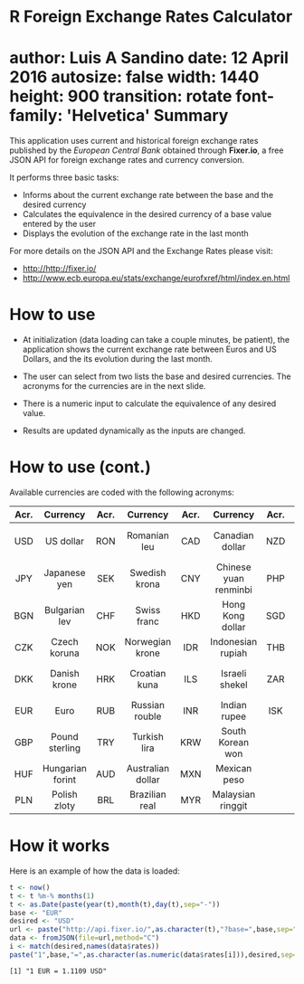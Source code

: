 

R Foreign Exchange Rates Calculator
========================================================
author: Luis A Sandino
date: 12 April 2016
autosize: false
width: 1440
height: 900
transition: rotate
font-family: 'Helvetica'
Summary
========================================================

This application uses current and historical foreign exchange rates published by the *European Central Bank* obtained through **Fixer.io**, a free JSON API for foreign exchange rates and currency conversion.

It performs three basic tasks:

- Informs about the current exchange rate between the base and the desired currency
- Calculates the equivalence in the desired currency of a base value entered by the user
- Displays the evolution of the exchange rate in the last month

For more details on the JSON API and the Exchange Rates please visit:
- <http://http://fixer.io/>
- <http://www.ecb.europa.eu/stats/exchange/eurofxref/html/index.en.html>

How to use 
========================================================

- At initialization (data loading can take a couple minutes, be patient), the application shows the current exchange rate between Euros and US Dollars, and the its evolution during the last month. 

- The user can select from two lists the base and desired currencies. The acronyms for the currencies are in the next slide.

- There is a numeric input to calculate the equivalence of any desired value.

- Results are updated dynamically as the inputs are changed.

How to use (cont.)
========================================================

Available currencies are coded with the following acronyms:

|   Acr.   |       Currency       |   Acr.   |       Currency        |   Acr.   |         Currency          |   Acr.   |        Currency        |
|:--------:|:--------------------:|:--------:|:---------------------:|:--------:|:-------------------------:|:--------:|:----------------------:|
|   USD    |      US dollar       |   RON    |     Romanian leu      |   CAD    |      Canadian dollar      |   NZD    |   New Zealand dollar   |
|   JPY    |     Japanese yen     |   SEK    |     Swedish krona     |   CNY    |   Chinese yuan renminbi   |   PHP    |    Philippine peso     |
|   BGN    |    Bulgarian lev     |   CHF    |      Swiss franc      |   HKD    |     Hong Kong dollar      |   SGD    |    Singapore dollar    |
|   CZK    |     Czech koruna     |   NOK    |    Norwegian krone    |   IDR    |     Indonesian rupiah     |   THB    |       Thai baht        |
|   DKK    |     Danish krone     |   HRK    |     Croatian kuna     |   ILS    |      Israeli shekel       |   ZAR    |   South African rand   |
|   EUR    |         Euro         |   RUB    |    Russian rouble     |   INR    |       Indian rupee        |   ISK    |    Icelandic krona     |
|   GBP    |    Pound sterling    |   TRY    |     Turkish lira      |   KRW    |     South Korean won      |          |                        |
|   HUF    |   Hungarian forint   |   AUD    |   Australian dollar   |   MXN    |       Mexican peso        |          |                        |
|   PLN    |     Polish zloty     |   BRL    |    Brazilian real     |   MYR    |     Malaysian ringgit     |          |                        |


How it works
========================================================

Here is an example of how the data is loaded:

```r
t <- now() 
t <- t %m-% months(1)
t <- as.Date(paste(year(t),month(t),day(t),sep="-"))
base <- "EUR"
desired <- "USD"
url <- paste("http://api.fixer.io/",as.character(t),"?base=",base,sep="")
data <- fromJSON(file=url,method="C")
i <- match(desired,names(data$rates))
paste("1",base,"=",as.character(as.numeric(data$rates[i])),desired,sep=" ")
```

```
[1] "1 EUR = 1.1109 USD"
```
